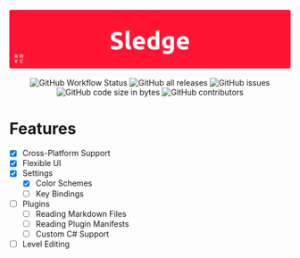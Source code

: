 ![Logo](https://github.com/William-McGonagle/sledgehammer/blob/master/.github/media/cover.png?raw=true)

<p align="center">
<img alt="GitHub Workflow Status" src="https://img.shields.io/github/workflow/status/william-mcgonagle/sledgehammer/Build%20and%20Release">
<img alt="GitHub all releases" src="https://img.shields.io/github/downloads/william-mcgonagle/sledgehammer/total">
<img alt="GitHub issues" src="https://img.shields.io/github/issues/william-mcgonagle/sledgehammer">
<img alt="GitHub code size in bytes" src="https://img.shields.io/github/languages/code-size/william-mcgonagle/sledgehammer">
<img alt="GitHub contributors" src="https://img.shields.io/github/contributors/william-mcgonagle/sledgehammer">
</p>

# Features

- [x] Cross-Platform Support
- [x] Flexible UI
- [x] Settings
  - [x] Color Schemes
  - [ ] Key Bindings
- [ ] Plugins
  - [ ] Reading Markdown Files
  - [ ] Reading Plugin Manifests
  - [ ] Custom C# Support
- [ ] Level Editing
